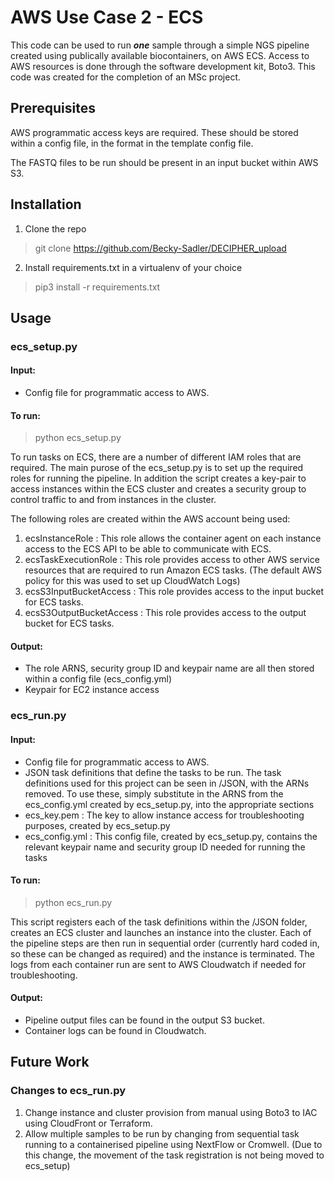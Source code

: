 # AWS Use Case 2 - ECS 

This code can be used to run ***one*** sample through a simple NGS pipeline created using publically available biocontainers, on AWS ECS. Access to AWS resources is done through the software development kit, Boto3. This code was created for the completion of an MSc project. 

## Prerequisites 

AWS programmatic access keys are required. These should be stored within a config file, in the format in the template config file. 

The FASTQ files to be run should be present in an input bucket within AWS S3. 


## Installation

1. Clone the repo
> git clone https://github.com/Becky-Sadler/DECIPHER_upload

2. Install requirements.txt in a virtualenv of your choice
> pip3 install -r requirements.txt

## Usage

### ecs_setup.py

#### Input: 
- Config file for programmatic access to AWS. 

#### To run: 
> python ecs_setup.py 

To run tasks on ECS, there are a number of different IAM roles that are required. The main purose of the ecs_setup.py is to set up the required roles for running the pipeline. In addition the script creates a key-pair to access instances within the ECS cluster and creates a security group to control traffic to and from instances in the cluster. 

The following roles are created within the AWS account being used: 

1. ecsInstanceRole : This role allows the container agent on each instance access to the ECS API to be able to communicate with ECS. 
2. ecsTaskExecutionRole : This role provides access to other AWS service resources that are required to run Amazon ECS tasks. (The default AWS policy for this was used to set up CloudWatch Logs)
3. ecsS3InputBucketAccess : This role provides access to the input bucket for ECS tasks. 
4. ecsS3OutputBucketAccess : This role provides access to the output bucket for ECS tasks.

#### Output: 
- The role ARNS, security group ID and keypair name are all then stored within a config file (ecs_config.yml)
- Keypair for EC2 instance access

### ecs_run.py 

#### Input: 
- Config file for programmatic access to AWS. 
- JSON task definitions that define the tasks to be run. The task definitions used for this project can be seen in /JSON, with the ARNs removed. To use these, simply substitute in the ARNS from the ecs_config.yml created by ecs_setup.py, into the appropriate sections
- ecs_key.pem : The key to allow instance access for troubleshooting purposes, created by ecs_setup.py
- ecs_config.yml : This config file, created by ecs_setup.py, contains the relevant keypair name and security group ID needed for running the tasks

#### To run: 
> python ecs_run.py 

This script registers each of the task definitions within the /JSON folder, creates an ECS cluster and launches an instance into the cluster. Each of the pipeline steps are then run in sequential order (currently hard coded in, so these can be changed as required) and the instance is terminated. The logs from each container run are sent to AWS Cloudwatch if needed for troubleshooting. 

#### Output: 
- Pipeline output files can be found in the output S3 bucket. 
- Container logs can be found in Cloudwatch. 

## Future Work

### Changes to ecs_run.py 

1. Change instance and cluster provision from manual using Boto3 to IAC using CloudFront or Terraform. 
2. Allow multiple samples to be run by changing from sequential task running to a containerised pipeline using NextFlow or Cromwell. (Due to this change, the movement of the task registration is not being moved to ecs_setup) 
